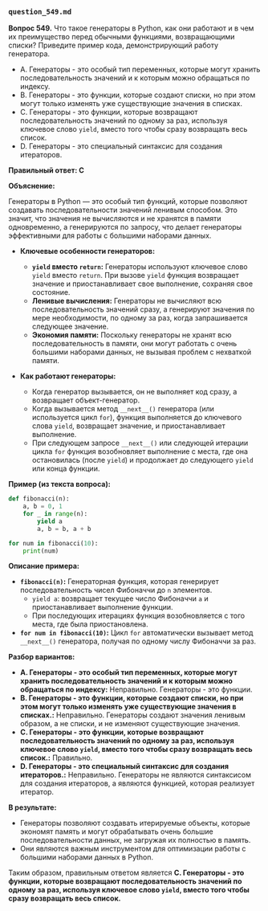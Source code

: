 ### `question_549.md`

**Вопрос 549.** Что такое генераторы в Python, как они работают и в чем их преимущество перед обычными функциями, возвращающими списки? Приведите пример кода, демонстрирующий работу генератора.

-   A. Генераторы - это особый тип переменных, которые могут хранить последовательность значений и к которым можно обращаться по индексу.
-   B. Генераторы - это функции, которые создают списки, но при этом могут только изменять уже существующие значения в списках.
-   C. Генераторы - это функции, которые возвращают последовательность значений по одному за раз, используя ключевое слово `yield`, вместо того чтобы сразу возвращать весь список.
-   D. Генераторы - это специальный синтаксис для создания итераторов.

**Правильный ответ: C**

**Объяснение:**

Генераторы в Python — это особый тип функций, которые позволяют создавать последовательности значений ленивым способом. Это значит, что значения не вычисляются и не хранятся в памяти одновременно, а генерируются по запросу, что делает генераторы эффективными для работы с большими наборами данных.

*   **Ключевые особенности генераторов:**
    *   **`yield` вместо `return`:** Генераторы используют ключевое слово `yield` вместо `return`. При вызове `yield` функция возвращает значение и приостанавливает свое выполнение, сохраняя свое состояние.
    *   **Ленивые вычисления:** Генераторы не вычисляют всю последовательность значений сразу, а генерируют значения по мере необходимости, по одному за раз, когда запрашивается следующее значение.
    *   **Экономия памяти:** Поскольку генераторы не хранят всю последовательность в памяти, они могут работать с очень большими наборами данных, не вызывая проблем с нехваткой памяти.

*   **Как работают генераторы:**
    *   Когда генератор вызывается, он не выполняет код сразу, а возвращает объект-генератор.
    *   Когда вызывается метод `__next__()` генератора (или используется цикл `for`), функция выполняется до ключевого слова `yield`, возвращает значение, и приостанавливает выполнение.
    *   При следующем запросе `__next__()` или следующей итерации цикла `for` функция возобновляет выполнение с места, где она остановилась (после `yield`) и продолжает до следующего `yield` или конца функции.

**Пример (из текста вопроса):**

```python
def fibonacci(n):
    a, b = 0, 1
    for _ in range(n):
        yield a
        a, b = b, a + b

for num in fibonacci(10):
    print(num)
```

**Описание примера:**

*   **`fibonacci(n)`:**  Генераторная функция, которая генерирует последовательность чисел Фибоначчи до `n` элементов.
    *   `yield a`:  возвращает текущее число Фибоначчи `a` и приостанавливает выполнение функции.
    *   При последующих итерациях функция возобновляется с того места, где была приостановлена.
*   **`for num in fibonacci(10)`:** Цикл `for` автоматически вызывает метод `__next__()` генератора, получая по одному числу Фибоначчи за раз.

**Разбор вариантов:**
*  **A. Генераторы - это особый тип переменных, которые могут хранить последовательность значений и к которым можно обращаться по индексу:** Неправильно. Генераторы - это функции.
*   **B. Генераторы - это функции, которые создают списки, но при этом могут только изменять уже существующие значения в списках.:** Неправильно. Генераторы создают значения ленивым образом, а не списки, и не изменяют существующие значения.
*   **C. Генераторы - это функции, которые возвращают последовательность значений по одному за раз, используя ключевое слово `yield`, вместо того чтобы сразу возвращать весь список.:** Правильно.
*  **D. Генераторы - это специальный синтаксис для создания итераторов.:** Неправильно. Генераторы не являются синтаксисом для создания итераторов, а являются функцией, которая реализует итератор.

**В результате:**
*   Генераторы позволяют создавать итерируемые объекты, которые экономят память и могут обрабатывать очень большие последовательности данных, не загружая их полностью в память.
*   Они являются важным инструментом для оптимизации работы с большими наборами данных в Python.

Таким образом, правильным ответом является **C. Генераторы - это функции, которые возвращают последовательность значений по одному за раз, используя ключевое слово `yield`, вместо того чтобы сразу возвращать весь список.**
